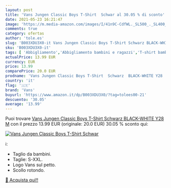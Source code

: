 ```yaml
---
layout: post
title: 'Vans Jungen Classic Boys T-Shirt  Schwar al 30.05 % di sconto'
date: 2021-05-23 16:21:47
image: 'https://m.media-amazon.com/images/I/41n9C-CdfWL._SL500_._SL400_.jpg'
comments: true
category: ofertas
author: 'tole.es'
slug: 'B003XDU3X0-it Vans Jungen Classic Boys T-Shirt Schwarz BLACK-WHITE Y28 M'
sku: 'B003XDU3X0-it'
tags: [ 'Abbigliamento','Abbigliamento bambini e ragazzi','T-shirt bambini e ragazzi','T-shirt, polo e camicie per bambini e ragazzi','vans', ]
actualPrice: 13.99 EUR
currency: EUR
price: 13.99
comparePrice: 20.0 EUR
prodname: 'Vans Jungen Classic Boys T-Shirt  Schwarz  BLACK-WHITE Y28   M'
country: 'it'
flag: '🇮🇹'
brand: 'Vans'
buyurl: 'https://www.amazon.it/dp/B003XDU3X0/?tag=tolees00-21'
descuento: '30.05'
average: '13.99'
---
```


Puoi trovare [Vans Jungen Classic Boys T-Shirt  Schwarz  BLACK-WHITE Y28   M](https://www.amazon.it/dp/B003XDU3X0/?tag=tolees00-21) con il prezzo 13.99 EUR (originale: 20.0 EUR) 30.05 % sconto qui:

[![Vans Jungen Classic Boys T-Shirt  Schwar](https://m.media-amazon.com/images/I/41n9C-CdfWL._SL500_._SL400_.jpg)](https://www.amazon.it/dp/B003XDU3X0/?tag=tolees00-21)

ℹ️:

- Taglio da bambini.
- Taglie: S-XXL.
- Logo Vans sul petto.
- Scollo rotondo.

[🛒 Acquista qui!!](https://www.amazon.it/dp/B003XDU3X0/?tag=tolees00-21)
